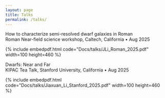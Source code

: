 ```yaml
---
layout: page
title: Talks
permalink: /talks/
---
```

<link rel="stylesheet" href="/css/display.css">


<div class="talk-desc">
	<span class="talk-title">How to characterize semi-resolved dwarf galaxies in Roman</span><br>
	<span class="talk-location">Roman Near-field science workshop, Caltech, California</span> &bull; <span class="talk-date">Aug 2025</span>
</div>

{% include embedpdf.html code="Docs/talks/JLi_Roman_2025.pdf" width=100 height=460 %}


<div class="talk-desc">
	<span class="talk-title">Dwarfs: Near and Far</span><br>
	<span class="talk-location">KIPAC Tea Talk, Stanford University, California</span> &bull; <span class="talk-date">Aug 2025</span>
</div>

{% include embedpdf.html code="Docs/talks/Jiaxuan_Li_Stanford_2025.pdf" width=100 height=460 %}
